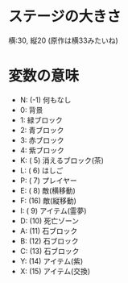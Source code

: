 # ステージの大きさ
横:30, 縦20
(原作は横33みたいね)

# 変数の意味
* N: (-1) 何もなし
* 0: 背景
* 1: 緑ブロック
* 2: 青ブロック
* 3: 赤ブロック
* 4: 紫ブロック
* K: ( 5) 消えるブロック(茶)
* L: ( 6) はしご
* P: ( 7) プレイヤー
* E: ( 8) 敵(横移動)
* F: (16) 敵(縦移動)
* I: ( 9) アイテム(霊夢)
* D: (10) 死亡ゾーン
* A: (11) 石ブロック
* B: (12) 石ブロック
* C: (13) 石ブロック
* Y: (14) アイテム(紫)
* X: (15) アイテム(交換)


